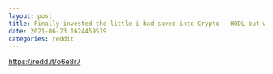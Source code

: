 ```yaml
--- 
layout: post 
title: Finally invested the little i had saved into Crypto - HODL but what are your thoughts? 
date: 2021-06-23 1624459519 
categories: reddit 
--- 
```

https://redd.it/o6e8r7